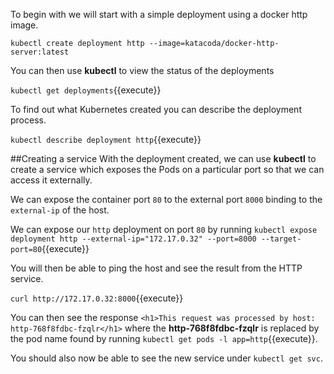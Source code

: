 To begin with we will start with a simple deployment using a docker http image.

`kubectl create deployment http --image=katacoda/docker-http-server:latest`

You can then use **kubectl** to view the status of the deployments

`kubectl get deployments`{{execute}}

To find out what Kubernetes created you can describe the deployment process.

`kubectl describe deployment http`{{execute}}

##Creating a service
With the deployment created, we can use **kubectl** to create a service which exposes the Pods on a particular port so that we can access it externally.

We can expose the container port `80` to the external port `8000` binding to the `external-ip` of the host.

We can expose our `http` deployment on port `80` by running `kubectl expose deployment http --external-ip="172.17.0.32" --port=8000 --target-port=80`{{execute}}

You will then be able to ping the host and see the result from the HTTP service.

`curl http://172.17.0.32:8000`{{execute}}

You can then see the response `<h1>This request was processed by host: http-768f8fdbc-fzqlr</h1>` where the **http-768f8fdbc-fzqlr** is replaced by the pod name found by running `kubectl get pods -l app=http`{{execute}}.

You should also now be able to see the new service under `kubectl get svc`.